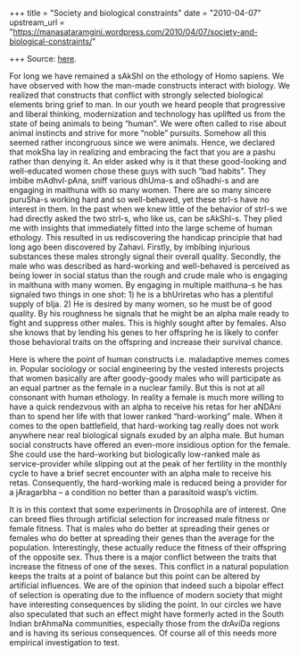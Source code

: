 +++
title = "Society and biological constraints"
date = "2010-04-07"
upstream_url = "https://manasataramgini.wordpress.com/2010/04/07/society-and-biological-constraints/"

+++
Source: [here](https://manasataramgini.wordpress.com/2010/04/07/society-and-biological-constraints/).

For long we have remained a sAkShI on the ethology of Homo sapiens. We
have observed with how the man-made constructs interact with biology. We
realized that constructs that conflict with strongly selected biological
elements bring grief to man. In our youth we heard people that
progressive and liberal thinking, modernization and technology has
uplifted us from the state of being animals to being “human”. We were
often called to rise about animal instincts and strive for more “noble”
pursuits. Somehow all this seemed rather incongruous since we were
animals. Hence, we declared that mokSha lay in realizing and embracing
the fact that you are a pashu rather than denying it. An elder asked why
is it that these good-looking and well-educated women chose these guys
with such “bad habits”. They imbibe mAdhvI-pAna, sniff various dhUma-s
and oShadhi-s and are engaging in maithuna with so many women. There are
so many sincere puruSha-s working hard and so well-behaved, yet these
strI-s have no interest in them. In the past when we knew little of the
behavior of strI-s we had directly asked the two strI-s, who like us,
can be sAkShI-s. They plied me with insights that immediately fitted
into the large scheme of human ethology. This resulted in us
rediscovering the handicap principle that had long ago been discovered
by Zahavi. Firstly, by imbibing injurious substances these males
strongly signal their overall quality. Secondly, the male who was
described as hard-working and well-behaved is perceived as being lower
in social status than the rough and crude male who is engaging in
maithuna with many women. By engaging in multiple maithuna-s he has
signaled two things in one shot: 1) he is a bhUriretas who has a
plentiful supply of bIja. 2) He is desired by many women, so he must be
of good quality. By his roughness he signals that he might be an alpha
male ready to fight and suppress other males. This is highly sought
after by females. Also she knows that by lending his genes to her
offspring he is likely to confer those behavioral traits on the
offspring and increase their survival chance.

Here is where the point of human constructs i.e. maladaptive memes comes
in. Popular sociology or social engineering by the vested interests
projects that women basically are after goody-goody males who will
participate as an equal partner as the female in a nuclear family. But
this is not at all consonant with human ethology. In reality a female is
much more willing to have a quick rendezvous with an alpha to receive
his retas for her aNDAni than to spend her life with that lower ranked
“hard-working” male. When it comes to the open battlefield, that
hard-working tag really does not work anywhere near real biological
signals exuded by an alpha male. But human social constructs have
offered an even-more insidious option for the female. She could use the
hard-working but biologically low-ranked male as service-provider while
slipping out at the peak of her fertility in the monthly cycle to have a
brief secret encounter with an alpha male to receive his retas.
Consequently, the hard-working male is reduced being a provider for a
jAragarbha – a condition no better than a parasitoid wasp’s victim.

It is in this context that some experiments in Drosophila are of
interest. One can breed flies through artificial selection for increased
male fitness or female fitness. That is males who do better at spreading
their genes or females who do better at spreading their genes than the
average for the population. Interestingly, these actually reduce the
fitness of their offspring of the opposite sex. Thus there is a major
conflict between the traits that increase the fitness of one of the
sexes. This conflict in a natural population keeps the traits at a point
of balance but this point can be altered by artificial influences. We
are of the opinion that indeed such a bipolar effect of selection is
operating due to the influence of modern society that might have
interesting consequences by sliding the point. In our circles we have
also speculated that such an effect might have formerly acted in the
South Indian brAhmaNa communities, especially those from the drAviDa
regions and is having its serious consequences. Of course all of this
needs more empirical investigation to test.

